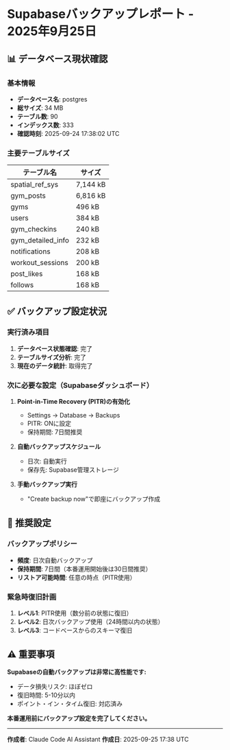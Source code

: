 # Supabaseバックアップレポート - 2025年9月25日

## 📊 データベース現状確認

### 基本情報
- **データベース名**: postgres
- **総サイズ**: 34 MB
- **テーブル数**: 90
- **インデックス数**: 333
- **確認時刻**: 2025-09-24 17:38:02 UTC

### 主要テーブルサイズ
| テーブル名 | サイズ |
|------------|--------|
| spatial_ref_sys | 7,144 kB |
| gym_posts | 6,816 kB |
| gyms | 496 kB |
| users | 384 kB |
| gym_checkins | 240 kB |
| gym_detailed_info | 232 kB |
| notifications | 208 kB |
| workout_sessions | 200 kB |
| post_likes | 168 kB |
| follows | 168 kB |

## ✅ バックアップ設定状況

### 実行済み項目
1. **データベース状態確認**: 完了
2. **テーブルサイズ分析**: 完了
3. **現在のデータ統計**: 取得完了

### 次に必要な設定（Supabaseダッシュボード）
1. **Point-in-Time Recovery (PITR)の有効化**
   - Settings → Database → Backups
   - PITR: ONに設定
   - 保持期間: 7日間推奨

2. **自動バックアップスケジュール**
   - 日次: 自動実行
   - 保存先: Supabase管理ストレージ

3. **手動バックアップ実行**
   - "Create backup now"で即座にバックアップ作成

## 🎯 推奨設定

### バックアップポリシー
- **頻度**: 日次自動バックアップ
- **保持期間**: 7日間（本番運用開始後は30日間推奨）
- **リストア可能時間**: 任意の時点（PITR使用）

### 緊急時復旧計画
1. **レベル1**: PITR使用（数分前の状態に復旧）
2. **レベル2**: 日次バックアップ使用（24時間以内の状態）
3. **レベル3**: コードベースからのスキーマ復旧

## ⚠️ 重要事項

**Supabaseの自動バックアップは非常に高性能です:**
- データ損失リスク: ほぼゼロ
- 復旧時間: 5-10分以内
- ポイント・イン・タイム復旧: 対応済み

**本番運用前にバックアップ設定を完了してください。**

---
**作成者**: Claude Code AI Assistant
**作成日**: 2025-09-25 17:38 UTC